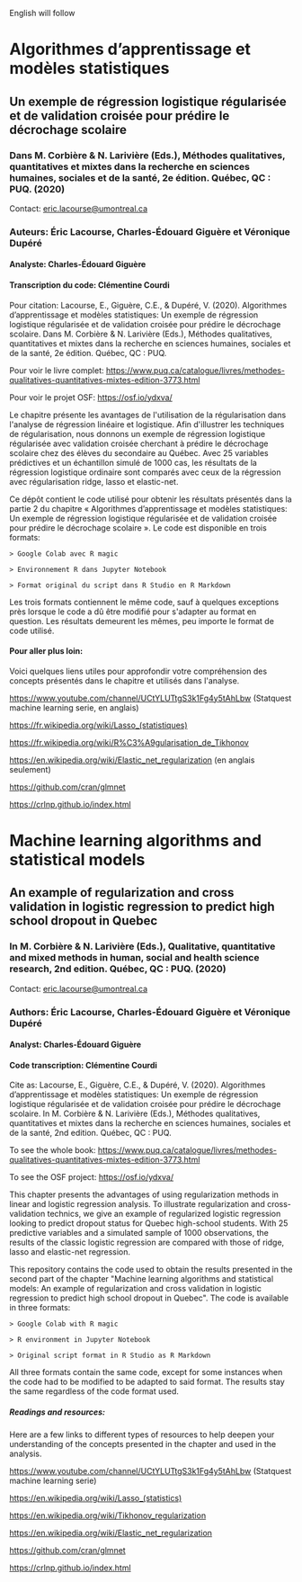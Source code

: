 English will follow

# Algorithmes d’apprentissage et modèles statistiques
## Un exemple de régression logistique régularisée et de validation croisée pour prédire le décrochage scolaire
### Dans M. Corbière & N. Larivière (Eds.), Méthodes qualitatives, quantitatives et mixtes dans la recherche en sciences humaines, sociales et de la santé, 2e édition. Québec, QC : PUQ. (2020)
Contact: eric.lacourse@umontreal.ca
### Auteurs: Éric Lacourse, Charles-Édouard Giguère et Véronique Dupéré
#### Analyste: Charles-Édouard Giguère
#### Transcription du code: Clémentine Courdi

Pour citation:
Lacourse, E., Giguère, C.E., & Dupéré, V. (2020). Algorithmes d’apprentissage et modèles statistiques: Un exemple de régression logistique régularisée et de validation croisée pour prédire le décrochage scolaire. Dans M. Corbière & N. Larivière (Eds.), Méthodes qualitatives, quantitatives et mixtes dans la recherche en sciences humaines, sociales et de la santé, 2e édition. Québec, QC : PUQ. 

Pour voir le livre complet: https://www.puq.ca/catalogue/livres/methodes-qualitatives-quantitatives-mixtes-edition-3773.html

Pour voir le projet OSF: https://osf.io/ydxva/

Le chapitre présente les avantages de l'utilisation de la régularisation dans l'analyse de régression linéaire et logistique. Afin d'illustrer les techniques de régularisation, nous donnons un exemple de régression logistique régularisée avec validation croisée cherchant à prédire le décrochage scolaire chez des élèves du secondaire au Québec. Avec 25 variables prédictives et un échantillon simulé de 1000 cas, les résultats de la régression logistique ordinaire sont comparés avec ceux de la régression avec régularisation ridge, lasso et elastic-net. 

Ce dépôt contient le code utilisé pour obtenir les résultats présentés dans la partie 2 du chapitre « Algorithmes d’apprentissage et modèles statistiques: Un exemple de régression logistique régularisée et de validation croisée pour prédire le décrochage scolaire ». Le code est disponible en trois formats:

    > Google Colab avec R magic
    
    > Environnement R dans Jupyter Notebook 
    
    > Format original du script dans R Studio en R Markdown
    
    
Les trois formats contiennent le même code, sauf à quelques exceptions près lorsque le code a dû être modifié pour s'adapter au format en question. Les résultats demeurent les mêmes, peu importe le format de code utilisé.

#### Pour aller plus loin:

Voici quelques liens utiles pour approfondir votre compréhension des concepts présentés dans le chapitre et utilisés dans l'analyse.

https://www.youtube.com/channel/UCtYLUTtgS3k1Fg4y5tAhLbw (Statquest machine learning serie, en anglais)

https://fr.wikipedia.org/wiki/Lasso_(statistiques)

https://fr.wikipedia.org/wiki/R%C3%A9gularisation_de_Tikhonov

https://en.wikipedia.org/wiki/Elastic_net_regularization (en anglais seulement)

https://github.com/cran/glmnet

https://crlnp.github.io/index.html


# Machine learning algorithms and statistical models
## An example of regularization and cross validation in logistic regression to predict high school dropout in Quebec
### In M. Corbière & N. Larivière (Eds.), **Qualitative, quantitative and mixed methods in human, social and health science research**, 2nd edition. Québec, QC : PUQ. (2020)
Contact: eric.lacourse@umontreal.ca
### Authors: Éric Lacourse, Charles-Édouard Giguère et Véronique Dupéré
#### Analyst: Charles-Édouard Giguère
#### Code transcription: Clémentine Courdi

Cite as:
Lacourse, E., Giguère, C.E., & Dupéré, V. (2020). Algorithmes d’apprentissage et modèles statistiques: Un exemple de régression logistique régularisée et de validation croisée pour prédire le décrochage scolaire. In M. Corbière & N. Larivière (Eds.), Méthodes qualitatives, quantitatives et mixtes dans la recherche en sciences humaines, sociales et de la santé, 2nd edition. Québec, QC : PUQ. 

To see the whole book: https://www.puq.ca/catalogue/livres/methodes-qualitatives-quantitatives-mixtes-edition-3773.html

To see the OSF project: https://osf.io/ydxva/

This chapter presents the advantages of using regularization methods in linear and logistic regression analysis. To illustrate regularization and cross-validation technics, we give an example of regularized logistic regression looking to predict dropout status for Quebec high-school students. With 25 predictive variables and a simulated sample of 1000 observations, the results of the classic logistic regression are compared  with those of ridge, lasso and elastic-net regression.

This repository contains the code used to obtain the results presented in the second part of the chapter "Machine learning algorithms and statistical models: An example of regularization and cross validation in logistic regression to predict high school dropout in Quebec". The code is available in three formats:

    > Google Colab with R magic
    
    > R environment in Jupyter Notebook 
    
    > Original script format in R Studio as R Markdown
    
All three formats contain the same code, except for some instances when the code had to be modified to be adapted to said format. The results stay the same regardless of the code format used.

##### Readings and resources:

Here are a few links to different types of resources to help deepen your understanding of the concepts presented in the chapter and used in the analysis.

https://www.youtube.com/channel/UCtYLUTtgS3k1Fg4y5tAhLbw (Statquest machine learning serie)

https://en.wikipedia.org/wiki/Lasso_(statistics)

https://en.wikipedia.org/wiki/Tikhonov_regularization

https://en.wikipedia.org/wiki/Elastic_net_regularization

https://github.com/cran/glmnet

https://crlnp.github.io/index.html
